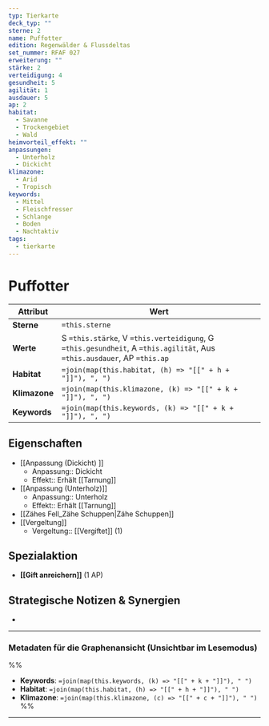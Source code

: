 ```yaml
---
typ: Tierkarte
deck_typ: ""
sterne: 2
name: Puffotter
edition: Regenwälder & Flussdeltas
set_nummer: RFAF 027
erweiterung: ""
stärke: 2
verteidigung: 4
gesundheit: 5
agilität: 1
ausdauer: 5
ap: 2
habitat:
  - Savanne
  - Trockengebiet
  - Wald
heimvorteil_effekt: ""
anpassungen:
  - Unterholz
  - Dickicht
klimazone:
  - Arid
  - Tropisch
keywords:
  - Mittel
  - Fleischfresser
  - Schlange
  - Boden
  - Nachtaktiv
tags:
  - tierkarte
---
```


# Puffotter

| Attribut | Wert |
|---|---|
| **Sterne** | `=this.sterne` |
| **Werte** | S `=this.stärke`, V `=this.verteidigung`, G `=this.gesundheit`, A `=this.agilität`, Aus `=this.ausdauer`, AP `=this.ap` |
| **Habitat** | `=join(map(this.habitat, (h) => "[[" + h + "]]"), ", ")` |
| **Klimazone**| `=join(map(this.klimazone, (k) => "[[" + k + "]]"), ", ")` |
| **Keywords** | `=join(map(this.keywords, (k) => "[[" + k + "]]"), ", ")` |

## Eigenschaften

- [[Anpassung (Dickicht) ]]
	- Anpassung:: Dickicht
	- Effekt:: Erhält [[Tarnung]]
- [[Anpassung (Unterholz)]] 
	- Anpassung:: Unterholz
	- Effekt:: Erhält [[Tarnung]]
- [[Zähes Fell_Zähe Schuppen|Zähe Schuppen]]
- [[Vergeltung]]
	- Vergeltung:: [[Vergiftet]] (1)

## Spezialaktion

- **[[Gift anreichern]]** (1 AP)

## Strategische Notizen & Synergien

-

---
### Metadaten für die Graphenansicht (Unsichtbar im Lesemodus)
%%
- **Keywords**: `=join(map(this.keywords, (k) => "[[" + k + "]]"), " ")`
- **Habitat**: `=join(map(this.habitat, (h) => "[[" + h + "]]"), " ")`
- **Klimazone**: `=join(map(this.klimazone, (c) => "[[" + c + "]]"), " ")`
%%
---